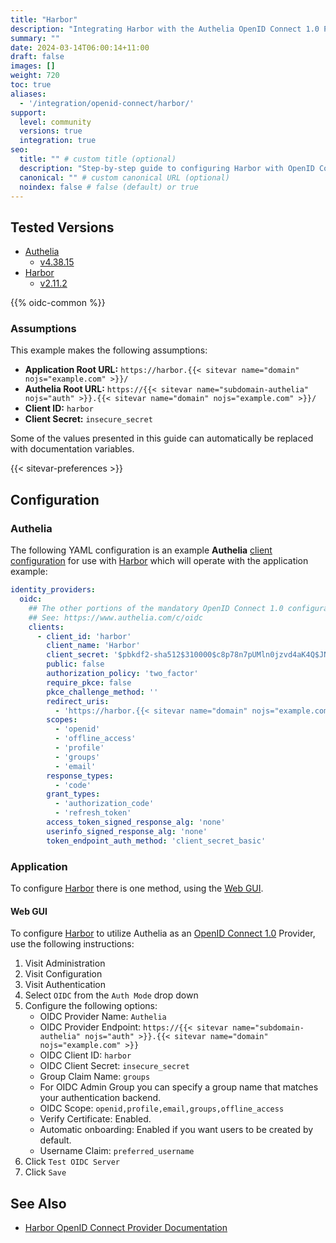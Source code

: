 ```yaml
---
title: "Harbor"
description: "Integrating Harbor with the Authelia OpenID Connect 1.0 Provider."
summary: ""
date: 2024-03-14T06:00:14+11:00
draft: false
images: []
weight: 720
toc: true
aliases:
  - '/integration/openid-connect/harbor/'
support:
  level: community
  versions: true
  integration: true
seo:
  title: "" # custom title (optional)
  description: "Step-by-step guide to configuring Harbor with OpenID Connect 1.0 for secure SSO. Enhance your login flow using Authelia’s modern identity management."
  canonical: "" # custom canonical URL (optional)
  noindex: false # false (default) or true
---
```


## Tested Versions

- [Authelia]
  - [v4.38.15](https://github.com/authelia/authelia/releases/tag/v4.38.15)
- [Harbor]
  - [v2.11.2](https://github.com/goharbor/harbor/releases/tag/v2.11.2)

{{% oidc-common %}}

### Assumptions

This example makes the following assumptions:

- __Application Root URL:__ `https://harbor.{{< sitevar name="domain" nojs="example.com" >}}/`
- __Authelia Root URL:__ `https://{{< sitevar name="subdomain-authelia" nojs="auth" >}}.{{< sitevar name="domain" nojs="example.com" >}}/`
- __Client ID:__ `harbor`
- __Client Secret:__ `insecure_secret`

Some of the values presented in this guide can automatically be replaced with documentation variables.

{{< sitevar-preferences >}}

## Configuration

### Authelia

The following YAML configuration is an example __Authelia__ [client configuration] for use with [Harbor] which will
operate with the application example:

```yaml {title="configuration.yml"}
identity_providers:
  oidc:
    ## The other portions of the mandatory OpenID Connect 1.0 configuration go here.
    ## See: https://www.authelia.com/c/oidc
    clients:
      - client_id: 'harbor'
        client_name: 'Harbor'
        client_secret: '$pbkdf2-sha512$310000$c8p78n7pUMln0jzvd4aK4Q$JNRBzwAo0ek5qKn50cFzzvE9RXV88h1wJn5KGiHrD0YKtZaR/nCb2CJPOsKaPK0hjf.9yHxzQGZziziccp6Yng'  # The digest of 'insecure_secret'.
        public: false
        authorization_policy: 'two_factor'
        require_pkce: false
        pkce_challenge_method: ''
        redirect_uris:
          - 'https://harbor.{{< sitevar name="domain" nojs="example.com" >}}/c/oidc/callback'
        scopes:
          - 'openid'
          - 'offline_access'
          - 'profile'
          - 'groups'
          - 'email'
        response_types:
          - 'code'
        grant_types:
          - 'authorization_code'
          - 'refresh_token'
        access_token_signed_response_alg: 'none'
        userinfo_signed_response_alg: 'none'
        token_endpoint_auth_method: 'client_secret_basic'
```

### Application

To configure [Harbor] there is one method, using the [Web GUI](#web-gui).

#### Web GUI

To configure [Harbor] to utilize Authelia as an [OpenID Connect 1.0] Provider, use the following instructions:

1. Visit Administration
2. Visit Configuration
3. Visit Authentication
4. Select `OIDC` from the `Auth Mode` drop down
5. Configure the following options:
   - OIDC Provider Name: `Authelia`
   - OIDC Provider Endpoint: `https://{{< sitevar name="subdomain-authelia" nojs="auth" >}}.{{< sitevar name="domain" nojs="example.com" >}}`
   - OIDC Client ID: `harbor`
   - OIDC Client Secret: `insecure_secret`
   - Group Claim Name: `groups`
   - For OIDC Admin Group you can specify a group name that matches your authentication backend.
   - OIDC Scope: `openid,profile,email,groups,offline_access`
   - Verify Certificate: Enabled.
   - Automatic onboarding: Enabled if you want users to be created by default.
   - Username Claim: `preferred_username`
6. Click `Test OIDC Server`
7. Click `Save`

## See Also

- [Harbor OpenID Connect Provider Documentation](https://goharbor.io/docs/2.11.0/administration/configure-authentication/oidc-auth/)

[Authelia]: https://www.authelia.com
[Harbor]: https://goharbor.io/
[OpenID Connect 1.0]: ../../openid-connect/introduction.md
[client configuration]: ../../../configuration/identity-providers/openid-connect/clients.md
